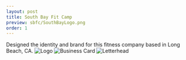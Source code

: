 ```yaml
---
layout: post
title: South Bay Fit Camp
preview: sbfc/SouthBayLogo.png
order: 1
---
```

Designed the identity and brand for this fitness company based in Long Beach, CA.
![Logo](SouthBayLogo.png)
![Business Card](SouthBayBusinessCard.png)
![Letterhead](SouthBayLetterhead.png)
